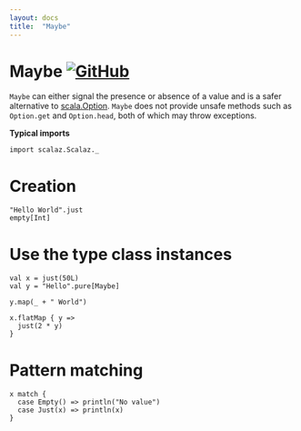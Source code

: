 ```yaml
---
layout: docs
title:  "Maybe"
---
```


# Maybe [![GitHub](../img/github.png)](https://github.com/scalaz/scalaz/blob/series/8.0.x/base/shared/src/main/scala/scalaz/data/maybe.scala)

`Maybe` can either signal the presence or absence of a value and is a safer alternative to [scala.Option](https://www.scala-lang.org/api/current/scala/Option.html).
`Maybe` does not provide unsafe methods such as `Option.get` and `Option.head`, both of which may throw exceptions.

**Typical imports**

```tut:silent
import scalaz.Scalaz._
```

# Creation

```tut
"Hello World".just
empty[Int]
```

# Use the type class instances

```tut
val x = just(50L)
val y = "Hello".pure[Maybe]

y.map(_ + " World")

x.flatMap { y =>
  just(2 * y)
}
```

# Pattern matching

```tut
x match {
  case Empty() => println("No value")
  case Just(x) => println(x)
}
```
